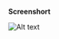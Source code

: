 **Screenshort**
 
  ![Alt text](https://github.com/praveenroot03/conky/blob/master/BumbleConky/conkyPrev.png)
 
